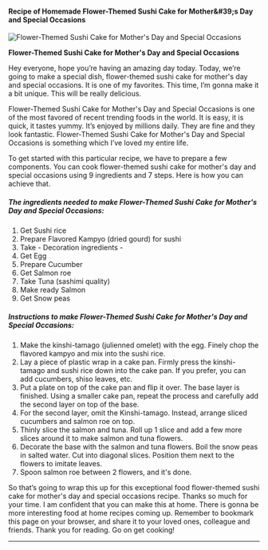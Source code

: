             

#### Recipe of Homemade Flower-Themed Sushi Cake for Mother&amp;#39;s Day and Special Occasions

![Flower-Themed Sushi Cake for Mother's Day and Special Occasions](https://img-global.cpcdn.com/recipes/5350386379522048/751x532cq70/flower-themed-sushi-cake-for-mothers-day-and-special-occasions-recipe-main-photo.jpg)

**Flower-Themed Sushi Cake for Mother's Day and Special Occasions**

Hey everyone, hope you’re having an amazing day today. Today, we’re going to make a special dish, flower-themed sushi cake for mother's day and special occasions. It is one of my favorites. This time, I’m gonna make it a bit unique. This will be really delicious.

Flower-Themed Sushi Cake for Mother's Day and Special Occasions is one of the most favored of recent trending foods in the world. It is easy, it is quick, it tastes yummy. It’s enjoyed by millions daily. They are fine and they look fantastic. Flower-Themed Sushi Cake for Mother's Day and Special Occasions is something which I’ve loved my entire life.

To get started with this particular recipe, we have to prepare a few components. You can cook flower-themed sushi cake for mother's day and special occasions using 9 ingredients and 7 steps. Here is how you can achieve that.

##### The ingredients needed to make Flower-Themed Sushi Cake for Mother's Day and Special Occasions:

1.  Get Sushi rice
2.  Prepare Flavored Kampyo (dried gourd) for sushi
3.  Take - Decoration ingredients -
4.  Get Egg
5.  Prepare Cucumber
6.  Get Salmon roe
7.  Take Tuna (sashimi quality)
8.  Make ready Salmon
9.  Get Snow peas

##### Instructions to make Flower-Themed Sushi Cake for Mother's Day and Special Occasions:

1.  Make the kinshi-tamago (julienned omelet) with the egg. Finely chop the flavored kampyo and mix into the sushi rice.
2.  Lay a piece of plastic wrap in a cake pan. Firmly press the kinshi-tamago and sushi rice down into the cake pan. If you prefer, you can add cucumbers, shiso leaves, etc.
3.  Put a plate on top of the cake pan and flip it over. The base layer is finished. Using a smaller cake pan, repeat the process and carefully add the second layer on top of the base.
4.  For the second layer, omit the Kinshi-tamago. Instead, arrange sliced cucumbers and salmon roe on top.
5.  Thinly slice the salmon and tuna. Roll up 1 slice and add a few more slices around it to make salmon and tuna flowers.
6.  Decorate the base with the salmon and tuna flowers. Boil the snow peas in salted water. Cut into diagonal slices. Position them next to the flowers to imitate leaves.
7.  Spoon salmon roe between 2 flowers, and it's done.

So that’s going to wrap this up for this exceptional food flower-themed sushi cake for mother's day and special occasions recipe. Thanks so much for your time. I am confident that you can make this at home. There is gonna be more interesting food at home recipes coming up. Remember to bookmark this page on your browser, and share it to your loved ones, colleague and friends. Thank you for reading. Go on get cooking!

* * *